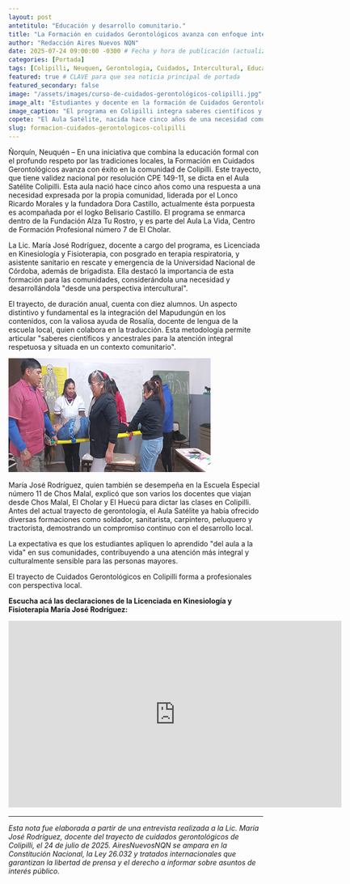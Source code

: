 ```yaml
---
layout: post
antetitulo: "Educación y desarrollo comunitario."
title: "La Formación en cuidados Gerontológicos avanza con enfoque intercultural y validez nacional en Colipilli."
author: "Redacción Aires Nuevos NQN"
date: 2025-07-24 09:00:00 -0300 # Fecha y hora de publicación (actualizada a hoy)
categories: [Portada]
tags: [Colipilli, Neuquen, Gerontologia, Cuidados, Intercultural, Educacion, Salud, Comunidades, Mapudungun, DesarrolloLocal, MariaJoseRodriguez, RicardoMorales, DoritaCastillo]
featured: true # CLAVE para que sea noticia principal de portada
featured_secondary: false 
image: "/assets/images/curso-de-cuidados-gerontológicos-colipilli.jpg" # RUTA DE LA IMAGEN (SUGERENCIA: 800px x 600px, proporción 4:3)
image_alt: "Estudiantes y docente en la formación de Cuidados Gerontológicos en Colipilli."
image_caption: "El programa en Colipilli integra saberes científicos y ancestrales en la formación gerontológica."
copete: "El Aula Satélite, nacida hace cinco años de una necesidad comunitaria, dicta el trayecto anual de Cuidados Gerontológicos. La Lic. María José Rodríguez lidera esta formación, que integra saberes científicos y ancestrales, incluyendo el Mapudungún, para capacitar a diez alumnos en atención integral a personas mayores, con el respaldo de una validez nacional."
slug: formacion-cuidados-gerontologicos-colipilli
---
```


Ñorquín, Neuquén – En una iniciativa que combina la educación formal con el profundo respeto por las tradiciones locales, la Formación en Cuidados Gerontológicos avanza con éxito en la comunidad de Colipilli. Este trayecto, que tiene validez nacional por resolución CPE 149-11, se dicta en el Aula Satélite Colipilli. Esta aula nació hace cinco años como una respuesta a una necesidad expresada por la propia comunidad, liderada por el Lonco Ricardo Morales y la fundadora Dora Castillo, actualmente ésta porpuesta es acompañada por el logko Belisario Castillo. El programa se enmarca dentro de la Fundación Alza Tu Rostro, y es parte del Aula La Vida, Centro de Formación Profesional número 7 de El Cholar.

La Lic. María José Rodríguez, docente a cargo del programa, es Licenciada en Kinesiología y Fisioterapia, con posgrado en terapia respiratoria, y asistente sanitario en rescate y emergencia de la Universidad Nacional de Córdoba, además de brigadista. Ella destacó la importancia de esta formación para las comunidades, considerándola una necesidad y desarrollándola "desde una perspectiva intercultural".

El trayecto, de duración anual, cuenta con diez alumnos. Un aspecto distintivo y fundamental es la integración del Mapudungún en los contenidos, con la valiosa ayuda de Rosalía, docente de lengua de la escuela local, quien colabora en la traducción. Esta metodología permite articular "saberes científicos y ancestrales para la atención integral respetuosa y situada en un contexto comunitario".

![Curso en cuidado Gerontológicos en Colipilli](/assets/images/curso-escuela-colipilli_.jpg) 

María José Rodríguez, quien también se desempeña en la Escuela Especial número 11 de Chos Malal, explicó que son varios los docentes que viajan desde Chos Malal, El Cholar y El Huecú para dictar las clases en Colipilli. Antes del actual trayecto de gerontología, el Aula Satélite ya había ofrecido diversas formaciones como soldador, sanitarista, carpintero, peluquero y tractorista, demostrando un compromiso continuo con el desarrollo local.

La expectativa es que los estudiantes apliquen lo aprendido "del aula a la vida" en sus comunidades, contribuyendo a una atención más integral y culturalmente sensible para las personas mayores.

El trayecto de Cuidados Gerontológicos en Colipilli forma a profesionales con perspectiva local.

**Escucha acá las declaraciones de la Licenciada en Kinesiología y Fisioterapia María José Rodríguez:**

<div class="video-responsive">
    <iframe width="659" height="369"
            src="https://www.youtube.com/embed/k1VfUuH6M9o"
            title="Entrevista a María José Rodríguez , Licenciada en Kinesiología y Fisioterapia."
            frameborder="0"
            allow="accelerometer; autoplay; clipboard-write; encrypted-media; gyroscope; picture-in-picture; web-share"
            referrerpolicy="strict-origin-when-cross-origin"
            allowfullscreen>
    </iframe>
</div>

---
*Esta nota fue elaborada a partir de una entrevista realizada a la Lic. María José Rodríguez, docente del trayecto de cuidados gerontológicos de Colipilli, el 24 de julio de 2025. AiresNuevosNQN se ampara en la Constitución Nacional, la Ley 26.032 y tratados internacionales que garantizan la libertad de prensa y el derecho a informar sobre asuntos de interés público.*